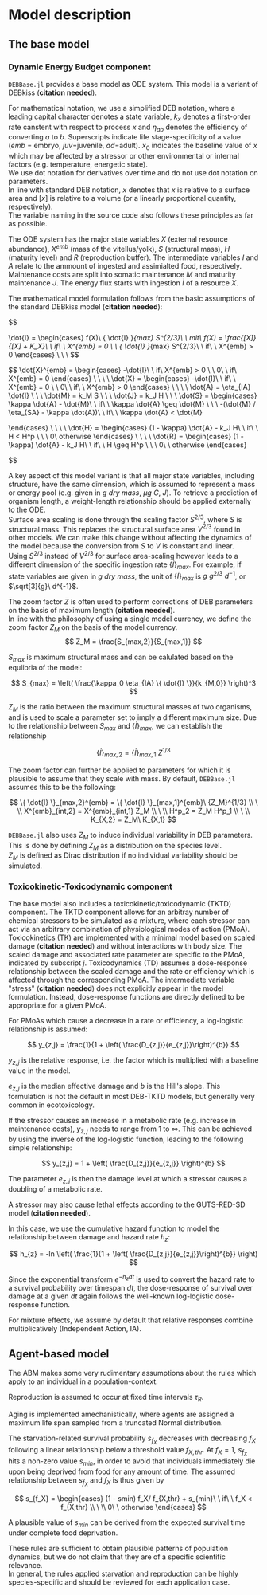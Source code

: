 
# Model description

## The base model

### Dynamic Energy Budget component

`DEBBase.jl` provides a base model as ODE system. This model is a variant of DEBkiss (**citation needed**). <br>

For mathematical notation, we use a simplified DEB notation, 
where a leading capital character denotes a state variable, $k_x$ denotes a first-order 
rate canstent with respect to process $x$ and $\eta_{ab}$ denotes the efficiency 
of converting $a$ to $b$. Superscripts indicate life stage-specificity of a value 
($emb$ = embryo, $juv$=juvenile, $ad$=adult). $x_0$ indicates the baseline value of $x$ which may be affected by a stressor or other environmental or internal factors (e.g. temperature, energetic state). 
<br>
We use dot notation for derivatives over time and do not use dot notation on parameters. <br>
In line with standard DEB notation, ${x}$ denotes that $x$ is relative to a surface area and 
$[x]$ is relative to a volume (or a linearly proportional quantity, respectively). <br>
The variable naming in the source code also follows these principles as far as possible.
<br>

The ODE system has the major state variables $X$ (external resource abundance), 
$X^{emb}$ (mass of the vitellus/yolk), $S$ (structural mass), $H$ (maturity level) and $R$ (reproduction buffer). 
The intermediate variables $I$ and $A$ relate to the ammount of ingested and assimialted food, 
respectively. Maintenance costs are split into somatic maintenance $M$ and maturity maintenance $J$.
The energy flux starts with ingestion $\dot{I}$ of a resource $X$.

The mathematical model formulation follows from the basic assumptions of the standard DEBkiss model (**citation needed**):

$$

\dot{I} = \begin{cases}
    f(X)\ \{ \dot{I} \}_{max} S^{2/3}\ \ mit\ f(X) = \frac{[X]} {[X] + K_X}\ \ if\ \ X^{emb} = 0 \\
    \\
    \{ \dot{I} \}_{max}  S^{2/3}\ \ if\ \ X^{emb} > 0
\end{cases} \\
\ \\
$$

$$
\dot{X}^{emb} = \begin{cases}
    -\dot{I}\ \ if\ X^{emb} > 0 \\
    \\
    0\ \ if\ X^{emb} = 0
\end{cases}
\ \\
\ \\
\dot{X} = \begin{cases}
    -\dot{I}\ \ if\ \ X^{emb} = 0 \\
    \\
    0\ \ if\ \ X^{emb} > 0
\end{cases}
\ \\
\ \\
\dot{A} = \eta_{IA} \dot{I} \\
\ \\
\dot{M} = k_M S \\
\ \\
\dot{J} = k_J H \\
\ \\
\dot{S} = \begin{cases}
    \kappa \dot{A} - \dot{M}\ \ if\ \ \kappa \dot{A} \geq \dot{M} \\
    \ \\
    -(\dot{M} / \eta_{SA} - \kappa \dot{A})\ \ if\ \ \kappa \dot{A} < \dot{M} 

\end{cases}
\ \\
\ \\
\dot{H} = \begin{cases}
    (1 - \kappa) \dot{A} - k_J H\ \ if\ \ H < H^p \\
    \ \\
    0\ otherwise
\end{cases}
\ \\
\ \\
\dot{R} = \begin{cases}
    (1 - \kappa) \dot{A} - k_J H\ \ if\ \ H \geq H^p \\
    \ \\
    0\ \ otherwise
\end{cases}

$$

A key aspect of this model variant is that all major state variables, including structure, have the same dimension, which is assumed to represent a mass or energy pool (e.g. given in $g\ dry\ mass$, $\mu g\ C$, $J$). To retrieve a prediction of organism length, a weight-length relationship should be applied externally to the ODE. <br>
Surface area scaling is done through the scaling factor $S^{2/3}$, where $S$ is structural mass. This replaces the structural surface area $V^{2/3}$ found in other models. We can make this change without affecting the dynamics of the model 
because the conversion from $S$ to $V$ is constant and linear. <br>
Using $S^{2/3}$ instead of $V^{2/3}$ for surface area-scaling however leads to a different dimension of the specific ingestion rate $\{ \dot{I} \}_{max}$. 
For example, if state variables are given in $g\ dry\ mass$, 
the unit of $\{ \dot{I} \}_{max}$ is $g\ g^{2/3}\ d^{-1}$, or $\sqrt[3]{g}\ d^{-1}$. <br>

The zoom factor $Z$ is often used to perform corrections of DEB parameters on the basis of maximum length (**citation needed**). <br>
In line with the philosophy of using a single model currency, we define the zoom factor $Z_M$ on the basis of the model currency. 
$$
Z_M = \frac{S_{max,2}}{S_{max,1}}
$$

$S_{max}$ is maximum structural mass and can be calulated based on the equlibria of the model:

$$
S_{max} = \left( \frac{\kappa_0 \eta_{IA} \{ \dot{I} \}}{k_{M,0}} \right)^3
$$

$Z_M$ is the ratio between the maximum structural masses of two organisms, 
and is used to scale a parameter set to imply a different maximum size. 
Due to the relationship between $S_{max}$ and 
$\{\dot{I}\}_{max}$, we can establish the relationship

$$
\{ \dot{I} \}_{max,2} = \{ \dot{I} \}_{max,1}\ Z^{1/3}
$$

The zoom factor can further be applied to parameters for which it is plausible to assume that 
they scale with mass. By default, `DEBBase.jl` assumes this to be the following:


$$
\{ \dot{I} \}_{max,2}^{emb} = \{ \dot{I} \}_{max,1}^{emb}\ {Z_M}^{1/3} \\
\ \\
X^{emb}_{int,2} = X^{emb}_{int,1} Z_M \\ 
\ \\
H^p_2 = Z_M H^p_1 \\
\ \\
K_{X,2} = Z_M\ K_{X,1}
$$

`DEBBase.jl` also uses $Z_M$ to induce individual variability in DEB parameters. <br>
This is done by defining $Z_M$ as a distribution on the species level. <br>
$Z_M$ is defined as Dirac distribution if no individual 
variability should be simulated.


### Toxicokinetic-Toxicodynamic component

The base model also includes a toxicokinetic/toxicodynamic (TKTD) component. 
The TKTD component allows for an arbitray number of chemical stressors to be simulated 
as a mixture, where each stressor can act via an arbitrary combination 
of physiological modes of action (PMoA).
Toxicokinetics (TK) are implemented with a minimal model based on scaled damage (**citation needed**) 
and without interactions with body size. 
The scaled damage and associated rate parameter are specific to the PMoA, indicated by subscript $j$.
Toxicodynamics (TD) assumes a dose-response relationship between the scaled damage and the 
rate or efficiency which is affected through the corresponding PMoA. 
The intermediate variable "stress" (**citation needed**) does not explicitly appear in the model formulation. Instead, dose-response functions are directly defined to be appropriate for a given PMoA.

For PMoAs which cause a decrease in a rate or efficiency, a log-logistic relationship is assumed:

$$
y_{z,j} = \frac{1}{1 + \left( \frac{D_{z,j}}{e_{z,j}}\right)^{b}}
$$

$y_{z,j}$ is the relative response, i.e. the factor which is multiplied with a baseline value in the model.

$e_{z,j}$ is the median effective damage and $b$ is the Hill's slope. 
This formulation is not the default in most DEB-TKTD models, but generally very common in ecotoxicology.

If the stressor causes an increase in a metabolic rate (e.g. increase in maintenance costs), 
$y_{z,j}$ needs to range from 1 to $\infty$. 
This can be achieved by using the inverse of the log-logistic function, leading to the following simple relationship:

$$
y_{z,j} = 1 + \left( \frac{D_{z,j}}{e_{z,j}} \right)^{b}
$$

The parameter $e_{z,j}$ is then the damage level at which a stressor causes a doubling of a metabolic rate.

A stressor may also cause lethal effects according to the GUTS-RED-SD model (**citation needed**).

In this case, we use the cumulative hazard function to model the relationship between damage and hazard rate $h_{z}$:

$$
h_{z} = -ln \left( \frac{1}{1 + \left( \frac{D_{z,j}}{e_{z,j}}\right)^{b}} \right)
$$

Since the exponential transform $e^{-h_z dt}$ is used to convert the hazard rate to a survival probability over timespan $dt$, the dose-response of survival over damage at a given $dt$ again follows the well-known log-logistic dose-response function.

For mixture effects, we assume by default that relative responses combine multiplicatively (Independent Action, IA). 

## Agent-based model 

The ABM makes some very rudimentary assumptions about the rules which apply to an individual in a population-context. 

Reproduction is assumed to occur at fixed time intervals $\tau_R$. <br>

Aging is implemented amechanistically, where agents are assigned a maximum life span sampled from a truncated Normal distribution. <br>

The starvation-related survival probability $s_{f_X}$ decreases with decreasing $f_X$ following a linear relationship below a threshold value $f_{X,thr}$. At $f_X=1$, $s_{f_X}$ hits a non-zero value $s_{min}$, in order to avoid that individuals immediately die upon being deprived from food for any amount of time. 
The assumed relationship between $s_{f_X}$ and $f_X$ is thus given by 

$$
s_{f_X} = \begin{cases}
    (1 - smin) f_X/ f_{X,thr} + s_{min}\ \ if\ \ f_X < f_{X,thr} \\
    \ \\
    0\ \ otherwise
\end{cases}
$$

A plausible value of $s_{min}$ can be derived from the expected survival time under complete food deprivation. <br>

These rules are sufficient to obtain plausible patterns of population dynamics, but we do not claim that they are of a specific scientific relevance. <br>
In general, the rules applied starvation and reproduction can be highly species-specific and should be reviewed for each application case. <br>
